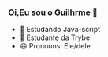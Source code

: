 ### Oi,Eu sou o Guilhrme 👋

- 🔭 Estudando Java-script
- 🌱 Estudante da Trybe
- 😄 Pronouns: Ele/dele

